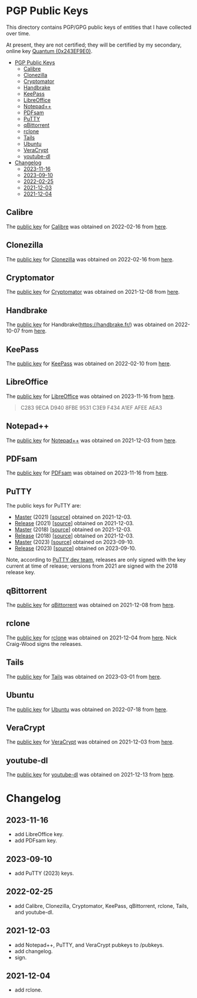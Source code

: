 

# PGP Public Keys


This directory contains PGP/GPG public keys of entities that I have collected over time. 

At present, they are not certified; they will be certified by my secondary, online key [Quantum (0x243EF9E0)](../pubkey_quantum_0x243EF9E0.asc).

- [PGP Public Keys](#pgp-public-keys)
  - [Calibre](#calibre)
  - [Clonezilla](#clonezilla)
  - [Cryptomator](#cryptomator)
  - [Handbrake](#handbrake)
  - [KeePass](#keepass)
  - [LibreOffice](#libreoffice)
  - [Notepad++](#notepad)
  - [PDFsam](#pdfsam)
  - [PuTTY](#putty)
  - [qBittorrent](#qbittorrent)
  - [rclone](#rclone)
  - [Tails](#tails)
  - [Ubuntu](#ubuntu)
  - [VeraCrypt](#veracrypt)
  - [youtube-dl](#youtube-dl)
- [Changelog](#changelog)
  - [2023-11-16](#2023-11-16)
  - [2023-09-10](#2023-09-10)
  - [2022-02-25](#2022-02-25)
  - [2021-12-03](#2021-12-03)
  - [2021-12-04](#2021-12-04)


## Calibre

The [public key](pubkey_calibre_kovid.gpg) for [Calibre](https://calibre-ebook.com/) was obtained on 2022-02-16 from [here](https://calibre-ebook.com/signatures/).

## Clonezilla

The [public key](pubkey_clonezilla.asc) for [Clonezilla](https://clonezilla.org/) was obtained on 2022-02-16 from [here](https://clonezilla.org/downloads.php).

## Cryptomator

The [public key](pubkey_cryptomator.asc) for [Cryptomator](https://cryptomator.org/) was obtained on 2021-12-08 from [here](https://cryptomator.org/downloads/).

## Handbrake

The [public key](pubkey_handbrake_0x4E4A8645.asc) for Handbrake(https://handbrake.fr/) was obtained on 2022-10-07 from [here](https://github.com/HandBrake/HandBrake/wiki/OpenPGP).

## KeePass

The [public key](pubkey_KeePass_DominikReichl.asc) for [KeePass](https://keepass.info/) was obtained on 2022-02-10 from [here](https://keepass.info/integrity.html).

## LibreOffice

The [public key](pubkey_LibreOffice.asc) for [LibreOffice](https://www.libreoffice.org/) was obtained on 2023-11-16 from [here](https://lists.freedesktop.org/archives/libreoffice/2015-February/066756.html).

> C283 9ECA D940 8FBE 9531 C3E9 F434 A1EF AFEE AEA3

## Notepad++

The [public key](pubkey_Notepad_Plus_Plus.asc) for [Notepad++](https://notepad-plus-plus.org/) was obtained on 2021-12-03 from [here](https://notepad-plus-plus.org/gpg/nppGpgPub.asc).

## PDFsam

The [public key](pubkey_pdfsam.asc) for [PDFsam](https://pdfsam.org/) was obtained on 2023-11-16 from [here](https://blog.pdfsam.org/open-source/how-to-verify-that-the-downloaded-package-has-not-been-compromised/1967/).

## PuTTY

The public keys for PuTTY are:

- [Master](pubkey_PuTTY_master-2021.asc) (2021) [[source](https://www.chiark.greenend.org.uk/~sgtatham/putty/keys/master-2021.asc)] obtained on 2021-12-03.
- [Release](pubkey_PuTTY_release-2021.asc) (2021) [[source](https://www.chiark.greenend.org.uk/~sgtatham/putty/keys/release-2021.asc)] obtained on 2021-12-03.
- [Master](pubkey_PuTTY_master-2018.asc) (2018) [[source](https://www.chiark.greenend.org.uk/~sgtatham/putty/keys/master-2018.asc)] obtained on 2021-12-03.
- [Release](pubkey_PuTTY_release-2018.asc) (2018) [[source](https://www.chiark.greenend.org.uk/~sgtatham/putty/keys/release-2018.asc)] obtained on 2021-12-03.
- [Master](pubkey_PuTTY_master-2023.asc) (2023) [[source](https://www.chiark.greenend.org.uk/~sgtatham/putty/keys/master-2023.asc)] obtained on 2023-09-10.
- [Release](pubkey_PuTTY_release-2023.asc) (2023) [[source](https://www.chiark.greenend.org.uk/~sgtatham/putty/keys/release-2023.asc)] obtained on 2023-09-10.


Note, according to [PuTTY dev team](https://www.chiark.greenend.org.uk/~sgtatham/putty/keys.html), releases are only signed with the key current at time of release; versions from 2021 are signed with the 2018 release key.


## qBittorrent

The [public key](pubkey_qBittorrent.asc) for [qBittorrent](https://www.qbittorrent.org/) was obtained on 2021-12-08 from [here](https://www.qbittorrent.org/download.php).


## rclone

The [public key](pubkey_rclone_NCW.asc) for [rclone](https://github.com/rclone/rclone) was obtained on 2021-12-04 from [here](https://github.com/rclone/rclone/blob/master/cmd/selfupdate/verify.go). Nick Craig-Wood signs the releases.


## Tails

The [public key](pubkey_tails-signing.key) for [Tails](https://tails.boum.org/) was obtained on 2023-03-01 from [here](https://tails.boum.org/tails-signing.key). 

## Ubuntu

The [public key](pubkey_ubuntu_signing.asc) for [Ubuntu](https://ubuntu.com/) was obtained on 2022-07-18 from [here](https://ubuntu.com/tutorials/how-to-verify-ubuntu#4-retrieve-the-correct-signature-key).

## VeraCrypt

The [public key](pubkey_VeraCrypt.asc) for [VeraCrypt](https://www.veracrypt.fr/) was obtained on 2021-12-03 from [here](https://www.idrix.fr/VeraCrypt/VeraCrypt_PGP_public_key.asc).


## youtube-dl

The [public key](pubkey_youtube-dl.asc) for [youtube-dl](https://youtube-dl.org/) was obtained on 2021-12-13 from [here](https://ytdl-org.github.io/youtube-dl/download.html).



# Changelog

## 2023-11-16

- add LibreOffice key.
- add PDFsam key. 

## 2023-09-10

- add PuTTY (2023) keys.

## 2022-02-25

- add Calibre, Clonezilla, Cryptomator, KeePass, qBittorrent, rclone, Tails, and youtube-dl.

## 2021-12-03

- add Notepad++, PuTTY, and VeraCrypt pubkeys to /pubkeys.
- add changelog.
- sign.

## 2021-12-04

- add rclone.





